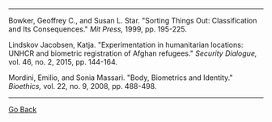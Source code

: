 ### 


---

Bowker, Geoffrey C., and Susan L. Star. "Sorting Things Out: Classification and
Its Consequences." *Mit Press,*  1999, pp. 195-225.

Lindskov Jacobsen, Katja. "Experimentation in humanitarian locations: UNHCR and
biometric registration of Afghan refugees." *Security Dialogue,* vol. 46, no. 2,
2015, pp. 144-164.

Mordini, Emilio, and Sonia Massari. "Body, Biometrics and Identity."
*Bioethics,* vol. 22, no. 9, 2008, pp. 488-498.

---
[Go Back](https://cosbeyr.github.io/Data-Dilemmas/)
